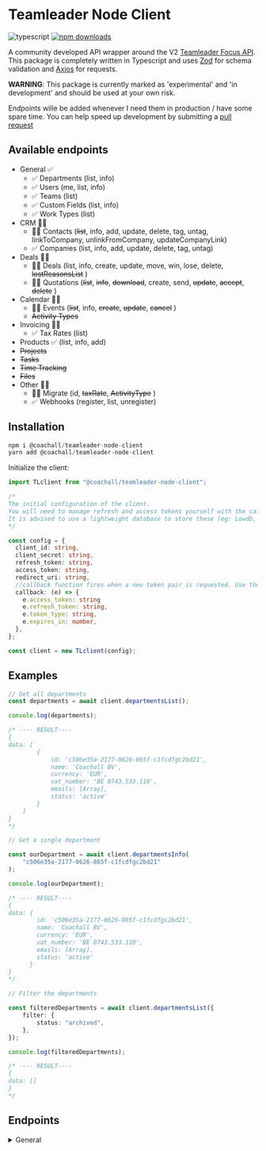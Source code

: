 # Teamleader Node Client

![](https://img.shields.io/github/languages/top/Coachall/teamleader-node-client "typescript") [![](https://img.shields.io/npm/dm/@coachall/teamleader-node-client "npm downloads")](https://www.npmjs.com/package/@coachall/teamleader-node-client)

A community developed API wrapper around the V2 [Teamleader Focus API](https://developer.teamleader.eu/). This package is completely written in Typescript and uses [Zod](https://github.com/colinhacks/zod) for schema validation and [Axios](https://axios-http.com/) for requests.

**WARNING**: This package is currently marked as 'experimental' and 'in development' and should be used at your own risk.

Endpoints wille be added whenever I need them in production / have some spare time. You can help speed up development by submitting a [pull request](https://github.com/Coachall/teamleader-node-client/pulls)

## Available endpoints

- General ✅
  - ✅ Departments (list, info)
  - ✅ Users (me, list, info)
  - ✅ Teams (list)
  - ✅ Custom Fields (list, info)
  - ✅ Work Types (list)
- CRM 👷‍♂️
  - 👷‍♂️ Contacts (~~list~~, info, add, update, delete, tag, untag, linkToCompany, unlinkFromCompany, updateCompanyLink)
  - ✅ Companies (list, info, add, update, delete, tag, untag)
- Deals 👷‍♂️
  - 👷‍♂️ Deals (list, info, create, update, move, win, lose, delete, ~~lostReasonsList~~ )
  - 👷‍♂️ Quotations (~~list~~, ~~info~~, ~~download~~, create, send, ~~update~~, ~~accept~~, ~~delete~~ )
- Calendar 👷‍♂️
  - 👷‍♂️ Events (~~list~~, info, ~~create~~, ~~update~~, ~~cancel~~ )
  - ~~Activity Types~~
- Invoicing 👷‍♂️
  - ✅ Tax Rates (list)
- Products ✅ (list, info, add)
- ~~Projects~~
- ~~Tasks~~
- ~~Time Tracking~~
- ~~Files~~
- Other 👷‍♂️
  - 👷‍♂️ Migrate (id, ~~taxRate~~, ~~ActivityType~~ )
  - ✅ Webhooks (register, list, unregister)

## Installation

```typescript
npm i @coachall/teamleader-node-client
yarn add @coachall/teamleader-node-client
```

Initialize the client:

```typescript
import TLclient from "@coachall/teamleader-node-client";

/*
The initial configuration of the client.
You will need to manage refresh and access tokens yourself with the callback function.
It is advised to use a lightweight database to store these (eg: Lowdb, SQLite)
*/

const config = {
  client_id: string,
  client_secret: string,
  refresh_token: string,
  access_token: string,
  redirect_uri: string,
  //callback function fires when a new token pair is requested. Use the results to overwrite the refresh_token and access_token above
  callback: (e) => {
    e.access_token: string
    e.refresh_token: string,
    e.token_type: string,
    e.expires_in: number,
  },
};

const client = new TLclient(config);
```

## Examples

```typescript
// Get all departments
const departments = await client.departmentsList();

console.log(departments);

/* ---- RESULT----
{
data: [
        {
            id: 'c506e35a-2177-0626-865f-c1fcdfgc2bd21',
            name: 'Coachall BV',
            currency: 'EUR',
            vat_number: 'BE 0743.533.110',
            emails: [Array],
            status: 'active'
        }
    ]
}
*/

// Get a single department

const ourDepartment = await client.departmentsInfo(
	"c506e35a-2177-0626-865f-c1fcdfgc2bd21"
);

console.log(ourDepartment);

/* ---- RESULT----
{
data: {
        id: 'c506e35a-2177-0626-865f-c1fcdfgc2bd21',
        name: 'Coachall BV',
        currency: 'EUR',
        vat_number: 'BE 0743.533.110',
        emails: [Array],
        status: 'active'
      }
}
*/

// Filter the departments

const filteredDepartments = await client.departmentsList({
	filter: {
		status: "archived",
	},
});

console.log(filteredDepartments);

/* ---- RESULT----
{
data: []
}
*/
```

## Endpoints

<details><summary>General</summary>
<p>

### Departments

Departments are used to split quotations and invoices for different legal entities or within one organisation.
https://developer.teamleader.eu/#/reference/general/departments

#### List

Get a list of departments.
https://developer.teamleader.eu/#/reference/general/departments/departments.list

```typescript
const departments: Promise<DepartmentsListResponse> = await client.departmentsList(params?: DepartmentsListParams);
```

#### Info

Get details for a single department. https://developer.teamleader.eu/#/reference/general/departments/departments.info

```typescript
const departmentsInfo: Promise<DepartmentsInfoResponse> = await client.departmentsList(id: Uuid);
```

---

### Users

Users are co-workers in a Teamleader account.
https://developer.teamleader.eu/#/reference/general/users

#### Me

Get the current authenticated user.
https://developer.teamleader.eu/#/reference/general/users/users.me

```typescript
const me: Promise<UsersMe> = await client.usersMe();
```

#### List

Get a list of all users. https://developer.teamleader.eu/#/reference/general/users/users.list

```typescript
const userList: Promise<UsersList> = await client.usersList(params?: UsersListParams);
```

#### Info

Get details for a single user. https://developer.teamleader.eu/#/reference/general/users/users.info

```typescript
const userInfo: Promise<UsersInfo> = await client.usersInfo(id: Uuid);
```

---

### Teams

https://developer.teamleader.eu/#/reference/general/teams

#### List

Get a list of all teams. https://developer.teamleader.eu/#/reference/general/users/teams.list

```typescript
const teams: Promise<TeamsList> = await client.teamsList();
```

---

### Custom Fields

Custom fields are used to add additional data/properties to entities within Teamleader.
https://developer.teamleader.eu/#/reference/general/custom-fields

#### List

Get a list of all the definitions of custom fields. https://developer.teamleader.eu/#/reference/general/custom-fields/customfielddefinitions.list

```typescript
const customfields: Promise<CustomFieldDefinitionsList> = await client.customFieldDefinitionsList(params?: CustomFieldDefinitionsListParams);
```

#### Info

Get info about a specific custom field definition. https://developer.teamleader.eu/#/reference/general/custom-fields/customfielddefinitions.info

```typescript
const customfieldInfo: Promise<CustomFieldDefinitionsInfo> = await client.customFieldDefinitionsInfo(id: Uuid);
```

---

### Work Types

Work types define the type of work for events or time tracking. Hourly rates can be added to work types, so that the work can be billed to a customer. https://developer.teamleader.eu/#/reference/general/work-types

#### List

Get a list of all the definitions of custom fields. https://developer.teamleader.eu/#/reference/general/work-types/worktypes.list

```typescript
const worktypes: Promise<WorkTypesList> = await client.workTypesList(params?: WorkTypesListParams);
```

</p>
</details>
